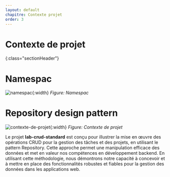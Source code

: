 ```yaml
---
layout: default
chapitre: Contexte projet
order: 3
---
```


# Contexte de projet
{:class="sectionHeader"}
<!-- new slide -->

# Namespac
![namespac](.\contexte-projet\images\namecpacing.png){:width} *Figure: Namespac*
<!-- new slide -->
# Repository design pattern
  ![contexte-de-projet](.\contexte-projet\images\repository.png){:width} *Figure: Contexte de projet*


<!-- note -->

Le projet **lab-crud-standard** est conçu pour illustrer la mise en œuvre des opérations CRUD pour la gestion des tâches et des projets, en utilisant le pattern Repository. Cette approche permet une manipulation efficace des données et met en valeur nos compétences en développement backend. En utilisant cette méthodologie, nous démontrons notre capacité à concevoir et à mettre en place des fonctionnalités robustes et fiables pour la gestion des données dans les applications web.

<!-- new slide -->